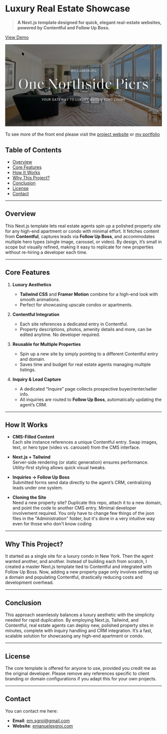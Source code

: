 # Luxury Real Estate Showcase

> **A Next.js template designed for quick, elegant real-estate websites, powered by Contentful and Follow Up Boss.**

[View Demo](https://emanuele-sgroi.github.io/showcase-gorilla-nft/)

![Banner](./public/images/og-default.jpg)

To see more of the front end please visit the [project website](https://emanuele-sgroi.github.io/showcase-gorilla-nft/) or [my portfolio](https://www.emanuelesgroi.com/portfolio/luxury-real-estate-showcase)

## Table of Contents
- [Overview](#overview)
- [Core Features](#core-features)
- [How It Works](#how-it-works)
- [Why This Project?](#why-this-project)
- [Conclusion](#conclusion)
- [License](#license)
- [Contact](#contact)

---

## Overview
This Next.js template lets real estate agents spin up a polished property site for any high-end apartment or condo with minimal effort. It fetches content from **Contentful**, captures leads via **Follow Up Boss**, and accommodates multiple hero types (single image, carousel, or video). By design, it’s small in scope but visually refined, making it easy to replicate for new properties without re-hiring a developer each time.

---

## Core Features

1. **Luxury Aesthetics**  
   - **Tailwind CSS** and **Framer Motion** combine for a high-end look with smooth animations.  
   - Perfect for showcasing upscale condos or apartments.

2. **Contentful Integration**  
   - Each site references a dedicated entry in Contentful.  
   - Property descriptions, photos, amenity details and more, can be edited anytime. No developer required.

3. **Reusable for Multiple Properties**  
   - Spin up a new site by simply pointing to a different Contentful entry and domain.  
   - Saves time and budget for real estate agents managing multiple listings.

4. **Inquiry & Lead Capture**  
   - A dedicated “Inquire” page collects prospective buyer/renter/seller info.  
   - All inquiries are routed to **Follow Up Boss**, automatically updating the agent’s CRM.

---

## How It Works

- **CMS-Filled Content**  
  Each site instance references a unique Contentful entry. Swap images, text, or hero type (video vs. carousel) from the CMS interface.

- **Next.js + Tailwind**  
  Server-side rendering (or static generation) ensures performance. Utility-first styling allows quick visual tweaks.

- **Inquiries → Follow Up Boss**  
  Submitted forms send data directly to the agent’s CRM, centralizing leads under one system.

- **Cloning the Site**  
  Need a new property site? Duplicate this repo, attach it to a new domain, and point the code to another CMS entry. Minimal developer involvement required. You only have to change few things of the json files in the "Administration" folder, but it's done in a 
  very intuitive way even for those who don't know coding

---

## Why This Project?
It started as a single site for a luxury condo in New York. Then the agent wanted another, and another. Instead of building each from scratch, I created a master Next.js template tied to Contentful and integrated with Follow Up Boss. Now, adding a new property page only involves setting up a domain and populating Contentful, drastically reducing costs and development overhead.

---

## Conclusion
This approach seamlessly balances a luxury aesthetic with the simplicity needed for rapid duplication. By employing Next.js, Tailwind, and Contentful, real estate agents can deploy new, polished property sites in minutes, complete with inquiry handling and CRM integration. It’s a fast, scalable solution for showcasing any high-end apartment or condo.

---

## License
The core template is offered for anyone to use, provided you credit me as the original developer. Please remove any references specific to client branding or domain configurations if you adapt this for your own projects.

---

## Contact
You can contact me here:
- **Email**: em.sgroi@gmail.com
- **Website**: [emanuelesgroi.com](https://www.emanuelesgroi.com)

